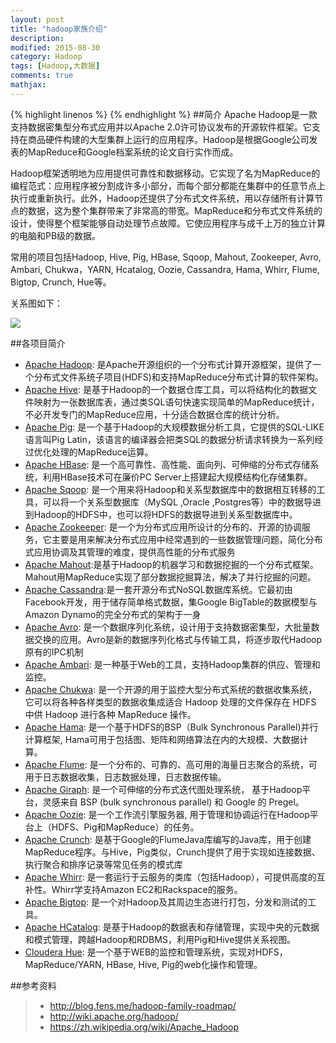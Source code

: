 ```yaml
---
layout: post
title: "hadoop家族介绍"
description: 
modified: 2015-08-30
category: Hadoop
tags: [Hadoop,大数据]
comments: true
mathjax: 
---
```

{% highlight linenos %}
{% endhighlight %}
##简介
Apache Hadoop是一款支持数据密集型分布式应用并以Apache 2.0许可协议发布的开源软件框架。它支持在商品硬件构建的大型集群上运行的应用程序。Hadoop是根据Google公司发表的MapReduce和Google档案系统的论文自行实作而成。

Hadoop框架透明地为应用提供可靠性和数据移动。它实现了名为MapReduce的编程范式：应用程序被分割成许多小部分，而每个部分都能在集群中的任意节点上执行或重新执行。此外，Hadoop还提供了分布式文件系统，用以存储所有计算节点的数据，这为整个集群带来了非常高的带宽。MapReduce和分布式文件系统的设计，使得整个框架能够自动处理节点故障。它使应用程序与成千上万的独立计算的电脑和PB级的数据。

常用的项目包括Hadoop, Hive, Pig, HBase, Sqoop, Mahout, Zookeeper, Avro, Ambari, Chukwa，YARN, Hcatalog, Oozie, Cassandra, Hama, Whirr, Flume, Bigtop, Crunch, Hue等。

关系图如下：

![][21]

##各项目简介

* [Apache Hadoop][1]: 是Apache开源组织的一个分布式计算开源框架，提供了一个分布式文件系统子项目(HDFS)和支持MapReduce分布式计算的软件架构。
* [Apache Hive][2]: 是基于Hadoop的一个数据仓库工具，可以将结构化的数据文件映射为一张数据库表，通过类SQL语句快速实现简单的MapReduce统计，不必开发专门的MapReduce应用，十分适合数据仓库的统计分析。
* [Apache Pig][3]: 是一个基于Hadoop的大规模数据分析工具，它提供的SQL-LIKE语言叫Pig Latin，该语言的编译器会把类SQL的数据分析请求转换为一系列经过优化处理的MapReduce运算。
* [Apache HBase][4]: 是一个高可靠性、高性能、面向列、可伸缩的分布式存储系统，利用HBase技术可在廉价PC Server上搭建起大规模结构化存储集群。
* [Apache Sqoop][5]: 是一个用来将Hadoop和关系型数据库中的数据相互转移的工具，可以将一个关系型数据库（MySQL ,Oracle ,Postgres等）中的数据导进到Hadoop的HDFS中，也可以将HDFS的数据导进到关系型数据库中。
* [Apache Zookeeper][6]: 是一个为分布式应用所设计的分布的、开源的协调服务，它主要是用来解决分布式应用中经常遇到的一些数据管理问题，简化分布式应用协调及其管理的难度，提供高性能的分布式服务
* [Apache Mahout][7]:是基于Hadoop的机器学习和数据挖掘的一个分布式框架。Mahout用MapReduce实现了部分数据挖掘算法，解决了并行挖掘的问题。
* [Apache Cassandra][8]:是一套开源分布式NoSQL数据库系统。它最初由Facebook开发，用于储存简单格式数据，集Google BigTable的数据模型与Amazon Dynamo的完全分布式的架构于一身
* [Apache Avro][9]: 是一个数据序列化系统，设计用于支持数据密集型，大批量数据交换的应用。Avro是新的数据序列化格式与传输工具，将逐步取代Hadoop原有的IPC机制
* [Apache Ambari][10]: 是一种基于Web的工具，支持Hadoop集群的供应、管理和监控。
* [Apache Chukwa][11]: 是一个开源的用于监控大型分布式系统的数据收集系统，它可以将各种各样类型的数据收集成适合 Hadoop 处理的文件保存在 HDFS 中供 Hadoop 进行各种 MapReduce 操作。
* [Apache Hama][12]: 是一个基于HDFS的BSP（Bulk Synchronous Parallel)并行计算框架, Hama可用于包括图、矩阵和网络算法在内的大规模、大数据计算。
* [Apache Flume][13]: 是一个分布的、可靠的、高可用的海量日志聚合的系统，可用于日志数据收集，日志数据处理，日志数据传输。
* [Apache Giraph][14]: 是一个可伸缩的分布式迭代图处理系统， 基于Hadoop平台，灵感来自 BSP (bulk synchronous parallel) 和 Google 的 Pregel。
* [Apache Oozie][15]: 是一个工作流引擎服务器, 用于管理和协调运行在Hadoop平台上（HDFS、Pig和MapReduce）的任务。
* [Apache Crunch][16]: 是基于Google的FlumeJava库编写的Java库，用于创建MapReduce程序。与Hive，Pig类似，Crunch提供了用于实现如连接数据、执行聚合和排序记录等常见任务的模式库
* [Apache Whirr][17]: 是一套运行于云服务的类库（包括Hadoop），可提供高度的互补性。Whirr学支持Amazon EC2和Rackspace的服务。
* [Apache Bigtop][18]: 是一个对Hadoop及其周边生态进行打包，分发和测试的工具。
* [Apache HCatalog][19]: 是基于Hadoop的数据表和存储管理，实现中央的元数据和模式管理，跨越Hadoop和RDBMS，利用Pig和Hive提供关系视图。
* [Cloudera Hue][20]: 是一个基于WEB的监控和管理系统，实现对HDFS，MapReduce/YARN, HBase, Hive, Pig的web化操作和管理。



##参考资料

> * <http://blog.fens.me/hadoop-family-roadmap/>
> * <http://wiki.apache.org/hadoop/>
> * <https://zh.wikipedia.org/wiki/Apache_Hadoop>


[1]:http://hadoop.apache.org/
[2]:http://hive.apache.org/
[3]:http://pig.apache.org/
[4]:http://hbase.apache.org/
[5]:http://sqoop.apache.org/
[6]:http://zookeeper.apache.org/
[7]:http://mahout.apache.org/
[8]:http://cassandra.apache.org/
[9]:http://avro.apache.org/
[10]:http://incubator.apache.org/ambari/
[11]:http://incubator.apache.org/chukwa/
[12]:http://hama.apache.org/
[13]:http://flume.apache.org/
[14]:http://giraph.apache.org/
[15]:http://oozie.apache.org/
[16]:http://incubator.apache.org/crunch/
[17]:http://whirr.apache.org/
[18]:http://bigtop.apache.org/
[19]:http://incubator.apache.org/hcatalog/
[20]:http://cloudera.github.io/hue/
[21]:https://github.com/Voidly/Img/blob/master/blog/hadoopFamilyRoadmap.png?raw=true



